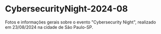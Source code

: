 # CybersecurityNight-2024-08
Fotos e informações gerais sobre o evento "Cybersecurity Night", realizado em 23/08/2024 na cidade de São Paulo-SP.
